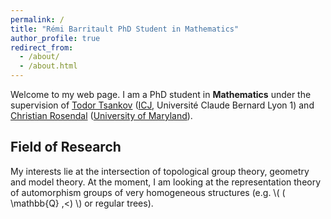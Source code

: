 ```yaml
---
permalink: /
title: "Rémi Barritault PhD Student in Mathematics"
author_profile: true
redirect_from: 
  - /about/
  - /about.html
---
```


Welcome to my web page. I am a PhD student in __Mathematics__ under the supervision of [Todor Tsankov](https://math.univ-lyon1.fr/~tsankov/) ([ICJ](https://www.math.univ-lyon1.fr/), Université Claude Bernard Lyon 1) and [Christian Rosendal](https://sites.google.com/view/christian-rosendal) ([University of Maryland](https://www-math.umd.edu/)).

## Field of Research


My interests lie at the intersection of topological group theory, geometry and model theory. At the moment, I am looking at the representation theory of automorphism groups of very homogeneous structures (e.g. \\( ( \mathbb{Q} ,<) \\) or regular trees). 
